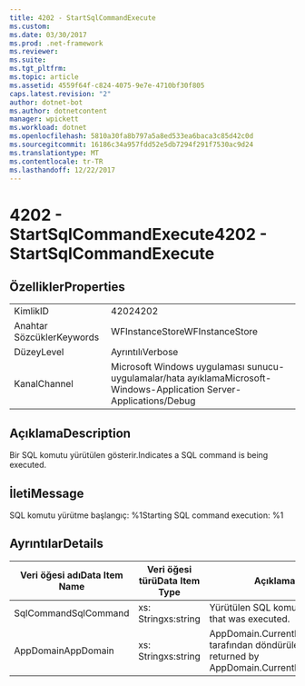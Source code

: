 ```yaml
---
title: 4202 - StartSqlCommandExecute
ms.custom: 
ms.date: 03/30/2017
ms.prod: .net-framework
ms.reviewer: 
ms.suite: 
ms.tgt_pltfrm: 
ms.topic: article
ms.assetid: 4559f64f-c824-4075-9e7e-4710bf30f805
caps.latest.revision: "2"
author: dotnet-bot
ms.author: dotnetcontent
manager: wpickett
ms.workload: dotnet
ms.openlocfilehash: 5810a30fa8b797a5a8ed533ea6baca3c85d42c0d
ms.sourcegitcommit: 16186c34a957fdd52e5db7294f291f7530ac9d24
ms.translationtype: MT
ms.contentlocale: tr-TR
ms.lasthandoff: 12/22/2017
---
```

# <a name="4202---startsqlcommandexecute"></a><span data-ttu-id="d3366-102">4202 - StartSqlCommandExecute</span><span class="sxs-lookup"><span data-stu-id="d3366-102">4202 - StartSqlCommandExecute</span></span>
## <a name="properties"></a><span data-ttu-id="d3366-103">Özellikler</span><span class="sxs-lookup"><span data-stu-id="d3366-103">Properties</span></span>  
  
|||  
|-|-|  
|<span data-ttu-id="d3366-104">Kimlik</span><span class="sxs-lookup"><span data-stu-id="d3366-104">ID</span></span>|<span data-ttu-id="d3366-105">4202</span><span class="sxs-lookup"><span data-stu-id="d3366-105">4202</span></span>|  
|<span data-ttu-id="d3366-106">Anahtar Sözcükler</span><span class="sxs-lookup"><span data-stu-id="d3366-106">Keywords</span></span>|<span data-ttu-id="d3366-107">WFInstanceStore</span><span class="sxs-lookup"><span data-stu-id="d3366-107">WFInstanceStore</span></span>|  
|<span data-ttu-id="d3366-108">Düzey</span><span class="sxs-lookup"><span data-stu-id="d3366-108">Level</span></span>|<span data-ttu-id="d3366-109">Ayrıntılı</span><span class="sxs-lookup"><span data-stu-id="d3366-109">Verbose</span></span>|  
|<span data-ttu-id="d3366-110">Kanal</span><span class="sxs-lookup"><span data-stu-id="d3366-110">Channel</span></span>|<span data-ttu-id="d3366-111">Microsoft Windows uygulaması sunucu-uygulamalar/hata ayıklama</span><span class="sxs-lookup"><span data-stu-id="d3366-111">Microsoft-Windows-Application Server-Applications/Debug</span></span>|  
  
## <a name="description"></a><span data-ttu-id="d3366-112">Açıklama</span><span class="sxs-lookup"><span data-stu-id="d3366-112">Description</span></span>  
 <span data-ttu-id="d3366-113">Bir SQL komutu yürütülen gösterir.</span><span class="sxs-lookup"><span data-stu-id="d3366-113">Indicates a SQL command is being executed.</span></span>  
  
## <a name="message"></a><span data-ttu-id="d3366-114">İleti</span><span class="sxs-lookup"><span data-stu-id="d3366-114">Message</span></span>  
 <span data-ttu-id="d3366-115">SQL komutu yürütme başlangıç: %1</span><span class="sxs-lookup"><span data-stu-id="d3366-115">Starting SQL command execution: %1</span></span>  
  
## <a name="details"></a><span data-ttu-id="d3366-116">Ayrıntılar</span><span class="sxs-lookup"><span data-stu-id="d3366-116">Details</span></span>  
  
|<span data-ttu-id="d3366-117">Veri öğesi adı</span><span class="sxs-lookup"><span data-stu-id="d3366-117">Data Item Name</span></span>|<span data-ttu-id="d3366-118">Veri öğesi türü</span><span class="sxs-lookup"><span data-stu-id="d3366-118">Data Item Type</span></span>|<span data-ttu-id="d3366-119">Açıklama</span><span class="sxs-lookup"><span data-stu-id="d3366-119">Description</span></span>|  
|--------------------|--------------------|-----------------|  
|<span data-ttu-id="d3366-120">SqlCommand</span><span class="sxs-lookup"><span data-stu-id="d3366-120">SqlCommand</span></span>|<span data-ttu-id="d3366-121">xs: String</span><span class="sxs-lookup"><span data-stu-id="d3366-121">xs:string</span></span>|<span data-ttu-id="d3366-122">Yürütülen SQL komutu.</span><span class="sxs-lookup"><span data-stu-id="d3366-122">The SQL command that was executed.</span></span>|  
|<span data-ttu-id="d3366-123">AppDomain</span><span class="sxs-lookup"><span data-stu-id="d3366-123">AppDomain</span></span>|<span data-ttu-id="d3366-124">xs: String</span><span class="sxs-lookup"><span data-stu-id="d3366-124">xs:string</span></span>|<span data-ttu-id="d3366-125">AppDomain.CurrentDomain.FriendlyName tarafından döndürülen dize.</span><span class="sxs-lookup"><span data-stu-id="d3366-125">The string returned by AppDomain.CurrentDomain.FriendlyName.</span></span>|
